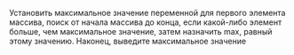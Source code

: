 Установить максимальное значение переменной для первого элемента массива, поиск от начала массива до конца, если какой-либо элемент больше, чем максимальное значение, затем назначить max, равный этому значению. Наконец, выведите максимальное значение